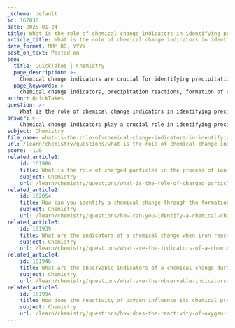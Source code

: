 ```yaml
---
_schema: default
id: 162038
date: 2025-01-24
title: What is the role of chemical change indicators in identifying precipitation reactions?
article_title: What is the role of chemical change indicators in identifying precipitation reactions?
date_format: MMM DD, YYYY
post_on_text: Posted on
seo:
  title: QuickTakes | Chemistry
  page_description: >-
    Chemical change indicators are crucial for identifying precipitation reactions, leading to the formation of insoluble solids, changes in color, and gas emissions, confirming chemical changes during reactions.
  page_keywords: >-
    chemical change indicators, precipitation reactions, formation of precipitates, color change, gas emission, precipitate formation, chemical change identification, silver nitrate, sodium chloride, AgCl
author: QuickTakes
question: >-
    What is the role of chemical change indicators in identifying precipitation reactions?
answer: >-
    Chemical change indicators play a crucial role in identifying precipitation reactions, which are a specific type of chemical change. Here are the key indicators and their significance:\n\n1. **Formation of Precipitates**: The most direct indicator of a precipitation reaction is the formation of an insoluble solid, known as a precipitate, when two solutions are mixed. This occurs when the products of the reaction include a compound that does not dissolve in the solvent. For example, when silver nitrate (AgNO3) is mixed with sodium chloride (NaCl), silver chloride (AgCl) precipitates out of the solution:\n\n   $$\n   \text{AgNO}_3(aq) + \text{NaCl}(aq) \rightarrow \text{AgCl}(s) + \text{NaNO}_3(aq)\n   $$\n\n   The appearance of the solid AgCl indicates that a chemical change has occurred.\n\n2. **Change of Color**: In some precipitation reactions, the formation of a precipitate may also be accompanied by a noticeable change in color. This can serve as an additional visual cue that a chemical change has taken place. For instance, the mixing of certain colored solutions can lead to the formation of a colored precipitate, further confirming the occurrence of a reaction.\n\n3. **Emission of Gases**: While not directly related to precipitation, the release of gas bubbles during a reaction can also indicate a chemical change. In some cases, precipitation reactions may involve gas evolution alongside the formation of a solid.\n\n4. **Other Observable Changes**: Other indicators of chemical changes, such as temperature changes or the release of light, may also accompany precipitation reactions, although they are not specific to this type of reaction.\n\nIn summary, the formation of a precipitate is the primary indicator of a precipitation reaction, while changes in color and the emission of gases can provide additional evidence of a chemical change. These indicators help chemists and researchers identify and confirm the occurrence of precipitation reactions in various chemical processes.
subject: Chemistry
file_name: what-is-the-role-of-chemical-change-indicators-in-identifying-precipitation-reactions.md
url: /learn/chemistry/questions/what-is-the-role-of-chemical-change-indicators-in-identifying-precipitation-reactions
score: -1.0
related_article1:
    id: 161986
    title: What is the role of charged particles in the process of ionization?
    subject: Chemistry
    url: /learn/chemistry/questions/what-is-the-role-of-charged-particles-in-the-process-of-ionization
related_article2:
    id: 162054
    title: How can you identify a chemical change through the formation of new substances?
    subject: Chemistry
    url: /learn/chemistry/questions/how-can-you-identify-a-chemical-change-through-the-formation-of-new-substances
related_article3:
    id: 161939
    title: What are the indicators of a chemical change when iron reacts with oxygen to form rust?
    subject: Chemistry
    url: /learn/chemistry/questions/what-are-the-indicators-of-a-chemical-change-when-iron-reacts-with-oxygen-to-form-rust
related_article4:
    id: 161946
    title: What are the observable indicators of a chemical change during a precipitation reaction?
    subject: Chemistry
    url: /learn/chemistry/questions/what-are-the-observable-indicators-of-a-chemical-change-during-a-precipitation-reaction
related_article5:
    id: 161994
    title: How does the reactivity of oxygen influence its chemical properties?
    subject: Chemistry
    url: /learn/chemistry/questions/how-does-the-reactivity-of-oxygen-influence-its-chemical-properties
---
```


&nbsp;